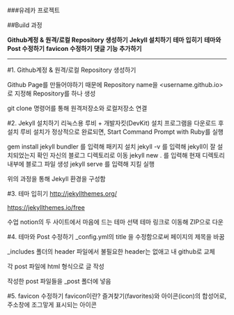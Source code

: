 ###유레카 프로젝트

##Build 과정

**Github계정 & 원격/로컬 Repository 생성하기**
**Jekyll 설치하기**
**테마 입히기**
**테마와 Post 수정하기**
**favicon 수정하기**
**댓글 기능 추가하기**

---

#1. Github계정 & 원격/로컬 Repository 생성하기

Github Page를 만들어야하기 때문에 Repository name을
<username.github.io>로 지정해 Repository를 하나 생성

git clone 명령어를 통해 원격저장소와 로컬저장소 연결


#2. Jekyll 설치하기
리눅스용 루비 + 개발자킷(DevKit) 설치 프로그램을 다운로드 후 설치 루비 설치가 정상적으로 완료되면, Start Command Prompt with Ruby를 실행

gem install jekyll bundler 를 입력해 패키지 설치
jekyll -v 를 입력해 jekyll이 잘 설치되었는지 확인
자신의 블로그 디렉토리로 이동
jekyll new . 를 입력해 현재 디렉토리 내부에 블로그 파일 생성
jekyll serve 를 입력해 지킬 실행

위의 과정을 통해 Jekyll 환경을 구성함


#3. 테마 입히기
http://jekyllthemes.org/

https://jekyllthemes.io/free

수업 notion의 두 사이트에서 마음에 드는 테마 선택
테마 링크로 이동해 ZIP으로 다운


#4. 테마와 Post 수정하기
_config.yml의 title 을 수정함으로써 페이지의 제목을 바꿈

_includes 폴더의 header 파일에서 불필요한 header는 없애고 내 github로 교체

각 post 파일에 html 형식으로 글 작성

작성한 post 파일들을 _post 폴더에 넣음


#5. favicon 수정하기
favicon이란? 즐겨찾기(favorites)와 아이콘(icon)의 합성어로, 주소창에 조그맣게 표시되는 아이콘
